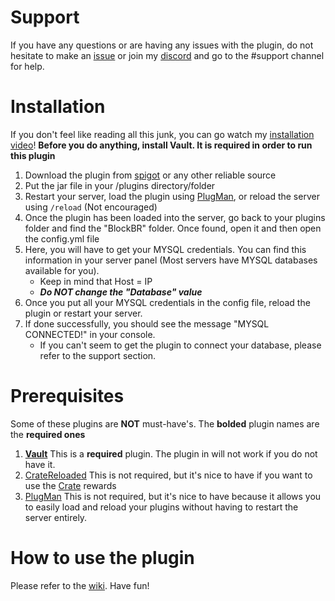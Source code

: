 # Support

If you have any questions or are having any issues with the plugin, do not hesitate to make an [issue](https://github.com/c10coding/BlockBR-2.0/issues)
or join my [discord](https://discord.gg/2ZMkpkf) and go to the #support channel for help.

# Installation 
If you don't feel like reading all this junk, you can go watch my [installation video](https://youtu.be/pRP0pYSUf_4)!
**Before you do anything, install Vault. It is required in order to run this plugin**
1. Download the plugin from [spigot](#) or any other reliable source
2. Put the jar file in your /plugins directory/folder
3. Restart your server, load the plugin using [PlugMan](https://dev.bukkit.org/projects/plugman), or reload the server using `/reload` (Not encouraged)
4. Once the plugin has been loaded into the server, go back to your plugins folder and find the "BlockBR" folder. Once found, open it and then open the config.yml file
5. Here, you will have to get your MYSQL credentials. You can find this information in your server panel (Most servers have MYSQL databases available for you).
   * Keep in mind that Host = IP
   * **_Do NOT change the "Database" value_**
6. Once you put all your MYSQL credentials in the config file, reload the plugin or restart your server.
7. If done successfully, you should see the message "MYSQL CONNECTED!" in your console.
   * If you can't seem to get the plugin to connect your database, please refer to the support section.

# Prerequisites 
Some of these plugins are **NOT** must-have's. The **bolded** plugin names are the **required ones**

1. [**Vault**](https://dev.bukkit.org/projects/vault) This is a **required** plugin. The plugin in will not work if you do not have it.
2. [CrateReloaded](https://www.spigotmc.org/resources/free-crate-reloaded-mystery-crate-1-8-1-14-x.861/) This is not required, but it's nice to have if you want to use the [Crate](https://github.com/c10coding/BlockBR-2.0/wiki/Crates) rewards
3. [PlugMan](https://dev.bukkit.org/projects/plugman) This is not required, but it's nice to have because it allows you to easily load and reload your plugins without having to restart the server entirely.

# How to use the plugin

Please refer to the [wiki](https://github.com/c10coding/BlockBR-2.0/wiki/How-to-use-BlockBR). Have fun!
   
